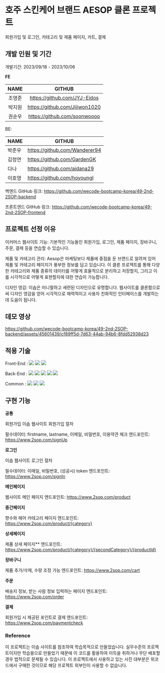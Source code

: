 # 호주 스킨케어 브랜드 AESOP 클론 프로젝트
회원가입 및 로그인, 카테고리 및 제품 페이지, 카트, 결제

## 개발 인원 및 기간
개발기간: 2023/09/18 - 2023/10/06

**FE**

 NAME | GITHUB |
| :-----: | :---: | 
|  조영준 | https://github.com/JYJ-Eidos   | 
| 박지원 | https://github.com/Jiiiwon1020 | 
| 권순우 | https://github.com/soonwoooo | 

BE:

| NAME | GITHUB |
| ------------- | ------------- |
| 박준우  | https://github.com/Wanderer94  |
| 김정연  | https://github.com/GardenGK |
| 다나  | https://github.com/aidana29  |
| 이호영  | https://github.com/hoyoungl |

백엔드 GitHub 링크: https://github.com/wecode-bootcamp-korea/49-2nd-2SOP-backend

프론트엔드 GitHub 링크: https://github.com/wecode-bootcamp-korea/49-2nd-2SOP-frontend

## 프로젝트 선정 이유
이커머스 웹사이트 기능: 기본적인 기능들인 회원가입, 로그인, 제품 페이지, 장바구니, 주문, 결제 등을 연습할 수 있습니다.

제품 및 카테고리 관리: Aesop은 마케팅보다 제품에 중점을 둔 브랜드로 알려져 있어 제품 및 카테고리 페이지가 풍부한 정보를 담고 있습니다. 이 클론 프로젝트를 통해 다양한 카테고리와 
제품 종류의 데이터를 어떻게 효율적으로 분리하고 저장할지, 그리고 이를 시각적으로 어떻게 표현할지에 대한 연습이 가능합니다.

디자인 영감: 이솝은 미니멀하고 세련된 디자인으로 유명합니다. 웹사이트를 클론함으로써 디자인 영감을 얻어 시각적으로 매력적이고 사용자 친화적인 인터페이스를 개발하는 데 도움이 됩니다.

## 데모 영상


https://github.com/wecode-bootcamp-korea/49-2nd-2SOP-backend/assets/45601439/cf89ff5d-7d63-44ab-94b6-8fdd52938d23



## 적용 기술
Front-End : <img src="https://img.shields.io/badge/html5-E34F26?style=for-the-badge&logo=html5&logoColor=white"> 
  <img src="https://img.shields.io/badge/css-1572B6?style=for-the-badge&logo=css3&logoColor=white"> 
 <img src="https://img.shields.io/badge/react-61DAFB?style=for-the-badge&logo=react&logoColor=black"> 

Back-End :  <img src="https://img.shields.io/badge/javascript-F7DF1E?style=for-the-badge&logo=javascript&logoColor=black"> 
<img src="https://img.shields.io/badge/node.js-339933?style=for-the-badge&logo=Node.js&logoColor=white">
   <img src="https://img.shields.io/badge/mysql-4479A1?style=for-the-badge&logo=mysql&logoColor=white"> 
  <img src="https://img.shields.io/badge/express-000000?style=for-the-badge&logo=express&logoColor=white">
   <img src="https://img.shields.io/badge/.env-ECD53F?style=for-the-badge&logo=.env&logoColor=white">

Common : 
  <img src="https://img.shields.io/badge/github-181717?style=for-the-badge&logo=github&logoColor=white">
  <img src="https://img.shields.io/badge/git-F05032?style=for-the-badge&logo=git&logoColor=white">
   <img src="https://img.shields.io/badge/trello-0052CC?style=for-the-badge&logo=trello&logoColor=white">
  
   


## 구현 기능
**공통**

회원가입
이솝 웹사이트 회원가입 절차

필수데이터: firstname, lastname, 이메일, 비밀번호, 이용약관 체크
엔드포인트: https://www.2sop.com/signUp

**로그인**

이솝 웹사이트 로그인 절차

필수데이터: 이메일, 비밀번호, (성공시) token
엔드포인트: https://www.2sop.com/signIn

**메인페이지**

웹사이트 메인 페이지
엔드포인트: https://www.2sop.com/product

**중간페이지**

향수와 헤어 카테고리 페이지
엔드포인트: https://www.2sop.com/product/{category}

**상세페이지**

제품 상세 페이지**
엔드포인트: https://www.2sop.com/product/{category}/{secondCategory}/{productId}

**장바구니**

제품 추가/삭제, 수량 조정 가능
엔드포인트: https://www.2sop.com/cart

**주문**

배송지 정보, 받는 사람 정보 입력하는 페이지
엔드포인트: https://www.2sop.com/order

**결제**

회원가입 시 제공된 포인트로 결제
엔드포인트: https://www.2sop.com/paymentcheck

### Reference
이 프로젝트는 이솝 사이트를 참조하여 학습목적으로 만들었습니다.
실무수준의 프로젝트이지만 학습용으로 만들었기 때문에 이 코드를 활용하여 이득을 취하거나 무단 배포할 경우 법적으로 문제될 수 있습니다.
이 프로젝트에서 사용하고 있는 사진 대부분은 위코드에서 구매한 것이므로 해당 프로젝트 외부인이 사용할 수 없습니다.
